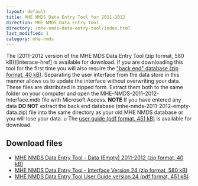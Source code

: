 ```yaml
---
layout: default
title: MHE NMDS Data Entry Tool for 2011-2012
direction: MHE NMDS Data Entry Tool
directory: /mhe-nmds-data-entry-tool/index.html
last_modified: 1
category: mhe-nmds
---
```


The [2011-2012 version of the MHE MDS Data Entry Tool (zip format, 580 kB)][interace-href] is available for download.
If you are downloading this tool for the first time you will also require the ["back end" database (zip format, 40 kB)][emptydata-href]. Separating the user interface from the data store in this manner allows us to update the interface without overwriting your data.
These files are distributed in zipped form. Extract them both to the same folder on your computer and open the MHE-NMDS-2011-2012-Interface.mdb file with Microsoft Access.
**NOTE** If you have entered any data **DO NOT** extract the back end database (mhe-nmds-2011-2012-empty-data.zip) file into the same directory as your old MHE NMDS database or you will lose your data.
u
The [user guide (pdf format, 451 kB)][userguide-href] is available for download.
## Download files
* [MHE NMDS Data Entry Tool - Data (Empty) 2011-2012 (zip format, 40 kB)][emptydata-href]
* [MHE NMDS Data Entry Tool - Interface Version 24 (zip format, 580 kB)][interface-href]
* [MHE NMDS Data Entry Tool User Guide version 24 (pdf format, 451 kB)][userguide-href]

[interface-href]: /site/assets/files/1012/mhe-nmds-2011-2012-interface.zip
[emptydata-href]: /site/assets/files/1012/mhe-nmds-2011-2012-empty-data.zip
[userguide-href]: /site/assets/files/1012/mhe-nmds-2011-2012-de-tool-user-guide.pdf
